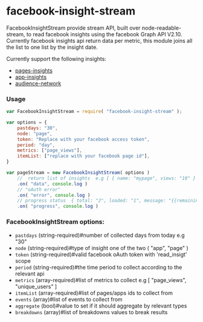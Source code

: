 # facebook-insight-stream
FacebookInsightStream provide stream API, built over node-readable-stream, to read facebook insights
using the facebook Graph API V2.10.
Currently facebook insights api return data per metric, this module joins all the list
to one list by the insight date.

Currently support the following insights:

* [pages-insights]( https://developers.facebook.com/docs/graph-api/reference/v2.10/page/insights/ )
* [app-insights](https://developers.facebook.com/docs/graph-api/reference/v2.10/insights/)
* [audience-network](https://developers.facebook.com/docs/audience-network/reporting-api)

### Usage

```javascript
var FacebookInsightStream = require( "facebook-insight-stream" );

var options = {
    pastdays: "30",
    node: "page",
    token: "Replace with your facebook access token",
    period: "day",
    metrics: ["page_views"],
    itemList: ["replace with your facebook page id"],
}

var pageStream = new FacebookInsightStream( options )
    //  return list of insights  e.g [ { name: "mypage", views: "10" } ]
    .on( "data", console.log )
    // "oAuth error"
    .on( "error", console.log )
    // progress status  { total: "2", loaded: "1", message: "{{remaining}} pages remain"  }
    .on( "progress", console.log )
```

### FacebookInsightStream options:

* `pastdays` (string-required)#number of collected days from today e.g "30"
* `node` (string-required)#type of insight one of the two ( "app", "page" )
* `token` (string-required)#valid facebook oAuth token with 'read_insigt' scope
* `period` (string-required)#the time period to collect according to the relevant api
* `metrics` (array-required)#list of metrics to collect e.g [ "page_views", "unique_users" ]
* `itemList` (array-required)#list of pages/apps ids to collect from
* `events` (array)#list of events to collect from
* `aggregate` (bool)#value to set if it should aggregate by relevant types
* `breakdowns` (array)#list of breakdowns values to break results
